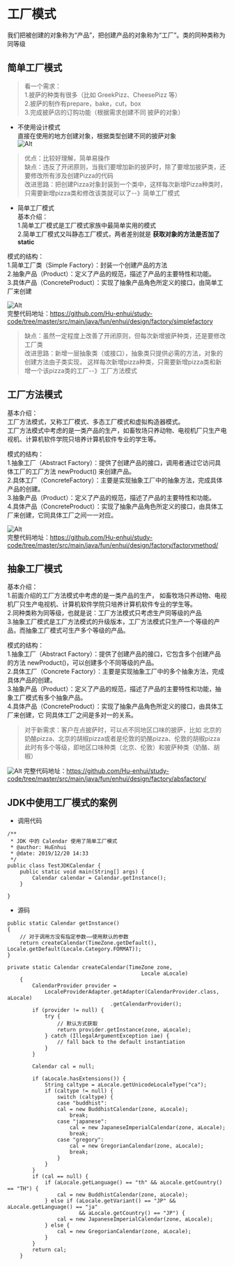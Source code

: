# 工厂模式
我们把被创建的对象称为“产品”，把创建产品的对象称为“工厂”。类的同种类称为同等级
## 简单工厂模式

> 看一个需求：     
1.披萨的种类有很多（比如 GreekPizz、CheesePizz 等）       
2.披萨的制作有prepare，bake，cut，box    
3.完成披萨店的订购功能（根据需求创建不同 披萨的对象）

- 不使用设计模式     
直接在使用的地方创建对象，根据类型创建不同的披萨对象        
![Alt](./img/传统方式.png)        

> 优点：比较好理解，简单易操作        
缺点：违反了开闭原则，当我们要增加新的披萨时，除了要增加披萨类，还要修改所有涉及创建Pizza的代码      
改进思路：把创建Pizza对象封装到一个类中，这样每次新增Pizza种类时，只需要新增pizza类和修改该类就可以了--》简单工厂模式

- 简单工厂模式       
基本介绍：         
1.简单工厂模式是工厂模式家族中最简单实用的模式    
2.简单工厂模式又叫静态工厂模式，两者差别就是 **获取对象的方法是否加了static**

模式的结构：  
1.简单工厂类（Simple Factory）：封装一个创建产品的方法         
2.抽象产品（Product）：定义了产品的规范，描述了产品的主要特性和功能。         
3.具体产品（ConcreteProduct）：实现了抽象产品角色所定义的接口，由简单工厂来创建 
        
![Alt](./img/简单工厂模式.png)        
完整代码地址：https://github.com/Hu-enhui/study-code/tree/master/src/main/java/fun/enhui/design/factory/simplefactory

> 缺点：虽然一定程度上改善了开闭原则，但每次新增披萨种类，还是要修改工厂类      
改进思路：新增一层抽象类（或接口），抽象类只提供必需的方法，对象的创建方法由子类实现，
这样每次新增pizza种类，只需要新增pizza类和新增一个该pizza类的工厂--》工厂方法模式

## 工厂方法模式
基本介绍：       
工厂方法模式，又称工厂模式、多态工厂模式和虚拟构造器模式。       
工厂方法模式中考虑的是一类产品的生产，如畜牧场只养动物、电视机厂只生产电视机、计算机软件学院只培养计算机软件专业的学生等。 

模式的结构：  
1.抽象工厂（Abstract Factory）：提供了创建产品的接口，调用者通过它访问具体工厂的工厂方法 newProduct() 来创建产品。        
2.具体工厂（ConcreteFactory）：主要是实现抽象工厂中的抽象方法，完成具体产品的创建。      
3.抽象产品（Product）：定义了产品的规范，描述了产品的主要特性和功能。     
4.具体产品（ConcreteProduct）：实现了抽象产品角色所定义的接口，由具体工厂来创建，它同具体工厂之间一一对应。

![Alt](./img/工厂方法模式.png)    
完整代码地址：https://github.com/Hu-enhui/study-code/tree/master/src/main/java/fun/enhui/design/factory/factorymethod/

## 抽象工厂模式
基本介绍：    
1.前面介绍的工厂方法模式中考虑的是一类产品的生产，
如畜牧场只养动物、电视机厂只生产电视机、计算机软件学院只培养计算机软件专业的学生等。      
2.同种类称为同等级，也就是说：工厂方法模式只考虑生产同等级的产品     
3.抽象工厂模式是工厂方法模式的升级版本，工厂方法模式只生产一个等级的产品，而抽象工厂模式可生产多个等级的产品。

模式的结构：  
1.抽象工厂（Abstract Factory）：提供了创建产品的接口，它包含多个创建产品的方法 newProduct()，可以创建多个不同等级的产品。        
2.具体工厂（Concrete Factory）：主要是实现抽象工厂中的多个抽象方法，完成具体产品的创建。       
3.抽象产品（Product）：定义了产品的规范，描述了产品的主要特性和功能，抽象工厂模式有多个抽象产品。       
4.具体产品（ConcreteProduct）：实现了抽象产品角色所定义的接口，由具体工厂来创建，它 同具体工厂之间是多对一的关系。      

> 对于新需求：客户在点披萨时，可以点不同地区口味的披萨，比如 北京的奶酪pizza、北京的胡椒pizza或者是伦敦的奶酪pizza、伦敦的胡椒pizza       
此时有多个等级，即地区口味种类（北京、伦敦）和披萨种类（奶酪、胡椒）

![Alt](./img/抽象工厂模式.png) 
完整代码地址：https://github.com/Hu-enhui/study-code/tree/master/src/main/java/fun/enhui/design/factory/absfactory/

## JDK中使用工厂模式的案例
- 调用代码

```puml
/** 
 * JDK 中的 Calendar 使用了简单工厂模式 
 * @author: HuEnhui
 * @date: 2019/12/20 14:33  
 */
public class TestJDKCalendar {
    public static void main(String[] args) {
        Calendar calendar = Calendar.getInstance();
    }
    
}
```

- 源码

```puml
public static Calendar getInstance()
{
    // 对于调用方没有指定参数——使用默认的参数
    return createCalendar(TimeZone.getDefault(), Locale.getDefault(Locale.Category.FORMAT));
}

private static Calendar createCalendar(TimeZone zone,
                                           Locale aLocale)
    {
        CalendarProvider provider =
            LocaleProviderAdapter.getAdapter(CalendarProvider.class, aLocale)
                                 .getCalendarProvider();
        if (provider != null) {
            try {
                // 默认方式获取
                return provider.getInstance(zone, aLocale);
            } catch (IllegalArgumentException iae) {
                // fall back to the default instantiation
            }
        }

        Calendar cal = null;

        if (aLocale.hasExtensions()) {
            String caltype = aLocale.getUnicodeLocaleType("ca");
            if (caltype != null) {
                switch (caltype) {
                case "buddhist":
                cal = new BuddhistCalendar(zone, aLocale);
                    break;
                case "japanese":
                    cal = new JapaneseImperialCalendar(zone, aLocale);
                    break;
                case "gregory":
                    cal = new GregorianCalendar(zone, aLocale);
                    break;
                }
            }
        }
        if (cal == null) {
            if (aLocale.getLanguage() == "th" && aLocale.getCountry() == "TH") {
                cal = new BuddhistCalendar(zone, aLocale);
            } else if (aLocale.getVariant() == "JP" && aLocale.getLanguage() == "ja"
                       && aLocale.getCountry() == "JP") {
                cal = new JapaneseImperialCalendar(zone, aLocale);
            } else {
                cal = new GregorianCalendar(zone, aLocale);
            }
        }
        return cal;
    }
```
